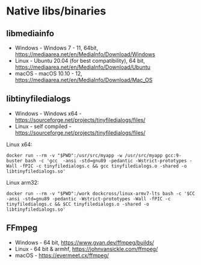 # Native libs/binaries

## libmediainfo

* Windows - Windows 7 - 11, 64bit, https://mediaarea.net/en/MediaInfo/Download/Windows
* Linux - Ubuntu 20.04 (for best compatibility), 64 bit, https://mediaarea.net/en/MediaInfo/Download/Ubuntu
* macOS - macOS 10.10 - 12, https://mediaarea.net/en/MediaInfo/Download/Mac_OS

## libtinyfiledialogs

* Windows - Windows x64 - https://sourceforge.net/projects/tinyfiledialogs/files/
* Linux - self compiled - https://sourceforge.net/projects/tinyfiledialogs/files/

Linux x64:

```
docker run --rm -v "$PWD":/usr/src/myapp -w /usr/src/myapp gcc:9-buster bash -c 'gcc  -ansi -std=gnu89 -pedantic -Wstrict-prototypes -Wall -fPIC -c tinyfiledialogs.c && gcc tinyfiledialogs.o -shared -o libtinyfiledialogs.so'
```

Linux arm32:

```
docker run --rm -v "$PWD":/work dockcross/linux-armv7-lts bash -c '$CC  -ansi -std=gnu89 -pedantic -Wstrict-prototypes -Wall -fPIC -c tinyfiledialogs.c && $CC tinyfiledialogs.o -shared -o libtinyfiledialogs.so'
```

## FFmpeg

* Windows - 64 bit, https://www.gyan.dev/ffmpeg/builds/
* Linux - 64 bit & armhf, https://johnvansickle.com/ffmpeg/
* macOS - https://evermeet.cx/ffmpeg/

